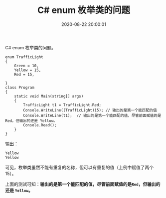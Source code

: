 ﻿---
title: C# enum 枚举类的问题
mathjax: false
date: 2020-08-22 20:00:01
tags: C#
categories: 编程爱好
---

C# enum 枚举类的问题。
<!--more-->

```Csharp
enum TrafficLight
{
    Green = 10,
    Yellow = 15,
    Red = 15,

}
class Program
{
    static void Main(string[] args)
    {
        TrafficLight t1 = TrafficLight.Red;
        Console.WriteLine((TrafficLight)15); // 输出的是第一个能匹配的值
        Console.WriteLine(t1);  // 输出的是第一个能匹配的值，尽管前面赋值的是 Red，但输出的还是 Yellow。
        Console.Read();
    }
}
```

输出：

```Csharp
Yellow
Yellow
```

可见，枚举类虽然不能有重复的名称，但可以有重复的值（上例中赋值了两个15）。

上面的测试可知：**输出的是第一个能匹配的值，尽管前面赋值的是`Red`，但输出的还是 `Yellow`。**



